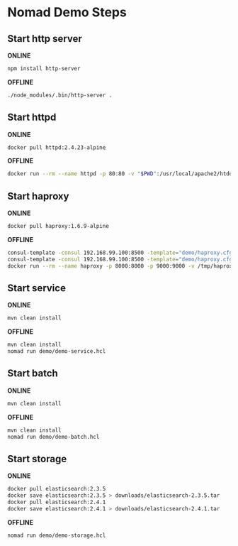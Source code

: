# Nomad Demo Steps

## Start http server
**ONLINE**
```sh
npm install http-server
```
**OFFLINE**
```sh
./node_modules/.bin/http-server .
```

## Start httpd
**ONLINE**
```sh
docker pull httpd:2.4.23-alpine
```
**OFFLINE**
```sh
docker run --rm --name httpd -p 80:80 -v "$PWD":/usr/local/apache2/htdocs/ httpd:2.4.23-alpine
```

## Start haproxy
**ONLINE**
```sh
docker pull haproxy:1.6.9-alpine
```
**OFFLINE**
```sh
consul-template -consul 192.168.99.100:8500 -template="demo/haproxy.cfg.ctmpl:/tmp/haproxy.cfg:docker kill -s HUP haproxy"
consul-template -consul 192.168.99.100:8500 -template="demo/haproxy.cfg.ctmpl:/tmp/haproxy.cfg"
docker run --rm --name haproxy -p 8000:8000 -p 9000:9000 -v /tmp/haproxy.cfg:/usr/local/etc/haproxy/haproxy.cfg:ro haproxy:1.6.9-alpine
```

## Start service
**ONLINE**
```sh
mvn clean install
```
**OFFLINE**
```sh
mvn clean install
nomad run demo/demo-service.hcl
```

## Start batch
**ONLINE**
```sh
mvn clean install
```
**OFFLINE**
```sh
mvn clean install
nomad run demo/demo-batch.hcl
```

## Start storage
**ONLINE**
```sh
docker pull elasticsearch:2.3.5
docker save elasticsearch:2.3.5 > downloads/elasticsearch-2.3.5.tar
docker pull elasticsearch:2.4.1
docker save elasticsearch:2.4.1 > downloads/elasticsearch-2.4.1.tar
```
**OFFLINE**
```sh
nomad run demo/demo-storage.hcl
```